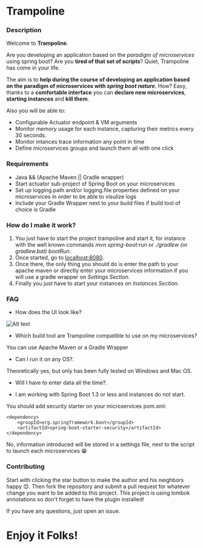 # Trampoline

### Description

Welcome to **Trampoline**.

Are you developing an application based on the _paradigm of microservices_ using spring boot? Are you **tired of that set of scripts**? Quiet, Trampoline has come in your life.

The aim is to **help during the course of developing an application based on the paradigm of microservices with _spring boot nature_**. How? Easy, thanks to a **comfortable interface** you can **declare new microservices**, **starting instances** and **kill them**.

Also you will be able to:
* Configurable Actuator endpoint & VM arguments
* Monitor memory usage for each instance, capturing their metrics every 30 seconds.
* Monitor intances trace information any point in time
* Define microservices groups and launch them all with one click

### Requirements

* Java && (Apache Maven || Gradle wrapper)
* Start actuator sub-project of Spring Boot on your microservices
* Set up logging.path and/or logging.file properties defined on your microservices in order to be able to visulize logs
* Include your Gradle Wrapper next to your build files if build tool of choice is Gradle

### How do I make it work?

1. You just have to start the project trampoline and start it, for instance with the well known commands _mvn spring-boot:run_ or _./gradlew (or gradlew.bat) bootRun_. 
2. Once started, go to [localhost:8080](http://localhost:8080). 
3. Once there, the only thing you should do is enter the path to your apache maven or directly enter your microservices information if you will use a gradle wrapper on _Settings Section_. 
4. Finally you just have to start your instances on _Instances Section_.

### FAQ

* How does the UI look like?

![Alt text](https://github.com/ErnestOrt/Trampoline/blob/master/TrampolineUI_3.png)

* Which build tool are Trampoline compatible to use on my microservices?
	
You can use Apache Maven or a Gradle Wrapper

* Can I run it on any OS?.

Theoretically yes, but only has been fully tested on Windows and Mac OS.

* Will I have to enter data all the time?.

* I am working with Spring Boot 1.3 or less and instances do not start.

You should add security starter on your microservices pom.xml:

```
<dependency>
	<groupId>org.springframework.boot</groupId>
	<artifactId>spring-boot-starter-security</artifactId>
</dependency>

```

No, information introduced will be stored in a settings file, next to the script to launch each microservices :grin:

### Contributing
Start with clicking the star button to make the author and his neighbors happy :blush:. Then fork the repository and submit a pull request for whatever change you want to be added to this project.
This project is using lombok annotations so don't forget to have the plugin installed!

If you have any questions, just open an issue.

# Enjoy it Folks!
